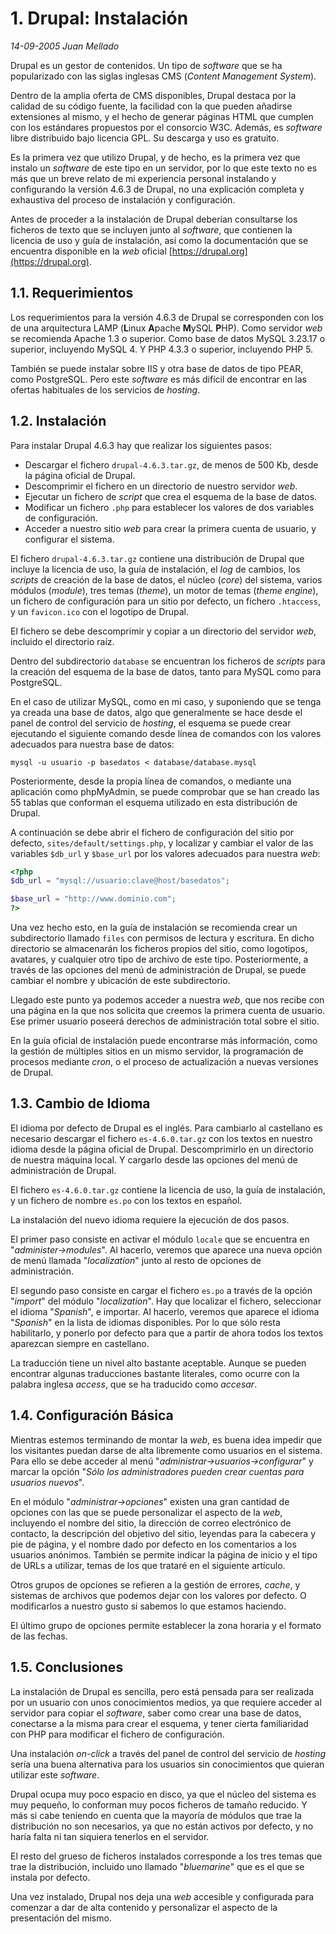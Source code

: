 # 1. Drupal: Instalación

_14-09-2005_ _Juan Mellado_

Drupal es un gestor de contenidos. Un tipo de _software_ que se ha popularizado con las siglas inglesas CMS (_Content Management System_).

Dentro de la amplia oferta de CMS disponibles, Drupal destaca por la calidad de su código fuente, la facilidad con la que pueden añadirse extensiones al mismo, y el hecho de generar páginas HTML que cumplen con los estándares propuestos por el consorcio W3C. Además, es _software_ libre distribuido bajo licencia GPL. Su descarga y uso es gratuito.

Es la primera vez que utilizo Drupal, y de hecho, es la primera vez que instalo un _software_ de este tipo en un servidor, por lo que este texto no es más que un breve relato de mi experiencia personal instalando y configurando la versión 4.6.3 de Drupal, no una explicación completa y exhaustiva del proceso de instalación y configuración.

Antes de proceder a la instalación de Drupal deberían consultarse los ficheros de texto que se incluyen junto al _software_, que contienen la licencia de uso y guía de instalación, así como la documentación que se encuentra disponible en la _web_ oficial [https://drupal.org](https://drupal.org).

## 1.1. Requerimientos

Los requerimientos para la versión 4.6.3 de Drupal se corresponden con los de una arquitectura LAMP (**L**inux **A**pache **M**ySQL **P**HP). Como servidor _web_ se recomienda Apache 1.3 o superior. Como base de datos MySQL 3.23.17 o superior, incluyendo MySQL 4. Y PHP 4.3.3 o superior, incluyendo PHP 5.

También se puede instalar sobre IIS y otra base de datos de tipo PEAR, como PostgreSQL. Pero este _software_ es más difícil de encontrar en las ofertas habituales de los servicios de _hosting_.

## 1.2. Instalación

Para instalar Drupal 4.6.3 hay que realizar los siguientes pasos:

- Descargar el fichero ```drupal-4.6.3.tar.gz```, de menos de 500 Kb, desde la página oficial de Drupal.
- Descomprimir el fichero en un directorio de nuestro servidor _web_.
- Ejecutar un fichero de _script_ que crea el esquema de la base de datos.
- Modificar un fichero ```.php``` para establecer los valores de dos variables de configuración.
- Acceder a nuestro sitio _web_ para crear la primera cuenta de usuario, y configurar el sistema.

El fichero ```drupal-4.6.3.tar.gz``` contiene una distribución de Drupal que incluye la licencia de uso, la guía de instalación, el _log_ de cambios, los _scripts_ de creación de la base de datos, el núcleo (_core_) del sistema, varios módulos (_module_), tres temas (_theme_), un motor de temas (_theme engine_), un fichero de configuración para un sitio por defecto, un fichero ```.htaccess```, y un ```favicon.ico``` con el logotipo de Drupal.

El fichero se debe descomprimir y copiar a un directorio del servidor _web_, incluido el directorio raíz.

Dentro del subdirectorio ```database``` se encuentran los ficheros de _scripts_ para la creación del esquema de la base de datos, tanto para MySQL como para PostgreSQL.

En el caso de utilizar MySQL, como en mi caso, y suponiendo que se tenga ya creada una base de datos, algo que generalmente se hace desde el panel de control del servicio de _hosting_, el esquema se puede crear ejecutando el siguiente comando desde línea de comandos con los valores adecuados para nuestra base de datos:

```shell
mysql -u usuario -p basedatos < database/database.mysql
```

Posteriormente, desde la propia línea de comandos, o mediante una aplicación como phpMyAdmin, se puede comprobar que se han creado las 55 tablas que conforman el esquema utilizado en esta distribución de Drupal.

A continuación se debe abrir el fichero de configuración del sitio por defecto, ```sites/default/settings.php```, y localizar y cambiar el valor de las variables ```$db_url``` y ```$base_url``` por los valores adecuados para nuestra _web_:

```php
<?php
$db_url = "mysql://usuario:clave@host/basedatos";

$base_url = "http://www.dominio.com";
?>
```

Una vez hecho esto, en la guía de instalación se recomienda crear un subdirectorio llamado ```files``` con permisos de lectura y escritura. En dicho directorio se almacenarán los ficheros propios del sitio, como logotipos, avatares, y cualquier otro tipo de archivo de este tipo. Posteriormente, a través de las opciones del menú de administración de Drupal, se puede cambiar el nombre y ubicación de este subdirectorio.

Llegado este punto ya podemos acceder a nuestra _web_, que nos recibe con una página en la que nos solicita que creemos la primera cuenta de usuario. Ese primer usuario poseerá derechos de administración total sobre el sitio.

En la guía oficial de instalación puede encontrarse más información, como la gestión de múltiples sitios en un mismo servidor, la programación de procesos mediante _cron_, o el proceso de actualización a nuevas versiones de Drupal.

## 1.3. Cambio de Idioma

El idioma por defecto de Drupal es el inglés. Para cambiarlo al castellano es necesario descargar el fichero ```es-4.6.0.tar.gz``` con los textos en nuestro idioma desde la página oficial de Drupal. Descomprimirlo en un directorio de nuestra máquina local. Y cargarlo desde las opciones del menú de administración de Drupal.

El fichero ```es-4.6.0.tar.gz``` contiene la licencia de uso, la guía de instalación, y un fichero de nombre ```es.po``` con los textos en español.

La instalación del nuevo idioma requiere la ejecución de dos pasos.

El primer paso consiste en activar el módulo ```locale``` que se encuentra en "_administer->modules_". Al hacerlo, veremos que aparece una nueva opción de menú llamada "_localization_" junto al resto de opciones de administración.

El segundo paso consiste en cargar el fichero ```es.po``` a través de la opción "_import_" del módulo "_localization_". Hay que localizar el fichero, seleccionar el idioma "_Spanish_", e importar. Al hacerlo, veremos que aparece el idioma "_Spanish_" en la lista de idiomas disponibles. Por lo que sólo resta habilitarlo, y ponerlo por defecto para que a partir de ahora todos los textos aparezcan siempre en castellano.

La traducción tiene un nivel alto bastante aceptable. Aunque se pueden encontrar algunas traducciones bastante literales, como ocurre con la palabra inglesa _access_, que se ha traducido como _accesar_.

## 1.4. Configuración Básica

Mientras estemos terminando de montar la _web_, es buena idea impedir que los visitantes puedan darse de alta libremente como usuarios en el sistema. Para ello se debe acceder al menú "_administrar->usuarios->configurar_" y marcar la opción "_Sólo los administradores pueden crear cuentas para usuarios nuevos_".

En el módulo "_administrar->opciones_" existen una gran cantidad de opciones con las que se puede personalizar el aspecto de la _web_, incluyendo el nombre del sitio, la dirección de correo electrónico de contacto, la descripción del objetivo del sitio, leyendas para la cabecera y pie de página, y el nombre dado por defecto en los comentarios a los usuarios anónimos. También se permite indicar la página de inicio y el tipo de URLs a utilizar, temas de los que trataré en el siguiente artículo.

Otros grupos de opciones se refieren a la gestión de errores, _cache_, y sistemas de archivos que podemos dejar con los valores por defecto. O modificarlos a nuestro gusto si sabemos lo que estamos haciendo.

El último grupo de opciones permite establecer la zona horaria y el formato de las fechas.

## 1.5. Conclusiones

La instalación de Drupal es sencilla, pero está pensada para ser realizada por un usuario con unos conocimientos medios, ya que requiere acceder al servidor para copiar el _software_, saber como crear una base de datos, conectarse a la misma para crear el esquema, y tener cierta familiaridad con PHP para modificar el fichero de configuración.

Una instalación _on-click_ a través del panel de control del servicio de _hosting_ sería una buena alternativa para los usuarios sin conocimientos que quieran utilizar este _software_.

Drupal ocupa muy poco espacio en disco, ya que el núcleo del sistema es muy pequeño, lo conforman muy pocos ficheros de tamaño reducido. Y más si cabe teniendo en cuenta que la mayoría de módulos que trae la distribución no son necesarios, ya que no están activos por defecto, y no haría falta ni tan siquiera tenerlos en el servidor.

El resto del grueso de ficheros instalados corresponde a los tres temas que trae la distribución, incluido uno llamado "_bluemarine_" que es el que se instala por defecto.

Una vez instalado, Drupal nos deja una _web_ accesible y configurada para comenzar a dar de alta contenido y personalizar el aspecto de la presentación del mismo.
